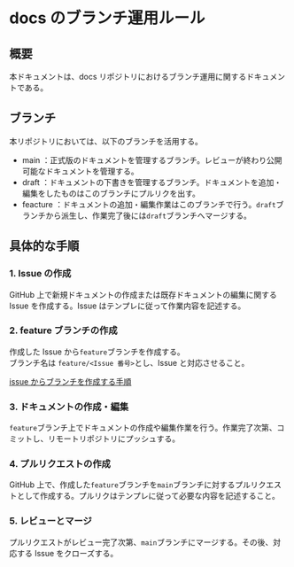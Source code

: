 # docs のブランチ運用ルール

## 概要

本ドキュメントは、docs リポジトリにおけるブランチ運用に関するドキュメントである。

## ブランチ

本リポジトリにおいては、以下のブランチを活用する。

- main
  ：正式版のドキュメントを管理するブランチ。レビューが終わり公開可能なドキュメントを管理する。
- draft
  ：ドキュメントの下書きを管理するブランチ。ドキュメントを追加・編集をしたものはこのブランチにプルリクを出す。
- feacture
  ：ドキュメントの追加・編集作業はこのブランチで行う。`draft`ブランチから派生し、作業完了後には`draft`ブランチへマージする。

## 具体的な手順

### 1. Issue の作成

GitHub 上で新規ドキュメントの作成または既存ドキュメントの編集に関する Issue を作成する。Issue はテンプレに従って作業内容を記述する。

### 2. feature ブランチの作成

作成した Issue から`feature`ブランチを作成する。<br>
ブランチ名は `feature/<Issue 番号>`とし、Issue と対応させること。

[issue からブランチを作成する手順](https://developer.mamezou-tech.com/blogs/2022/03/28/github-create-branch-from-issue/)

### 3. ドキュメントの作成・編集

`feature`ブランチ上でドキュメントの作成や編集作業を行う。作業完了次第、コミットし、リモートリポジトリにプッシュする。

### 4. プルリクエストの作成

GitHub 上で、作成した`feature`ブランチを`main`ブランチに対するプルリクエストとして作成する。プルリクはテンプレに従って必要な内容を記述すること。

### 5. レビューとマージ

プルリクエストがレビュー完了次第、`main`ブランチにマージする。その後、対応する Issue をクローズする。

